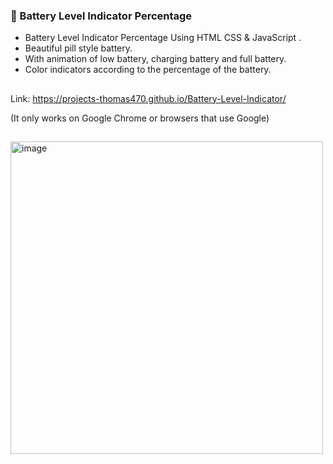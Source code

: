 
### 🔋 Battery Level Indicator Percentage

- Battery Level Indicator Percentage Using HTML CSS & JavaScript .
- Beautiful pill style battery.
- With animation of low battery, charging battery and full battery.
- Color indicators according to the percentage of the battery.

##
Link:  https://projects-thomas470.github.io/Battery-Level-Indicator/

(It only works on Google Chrome or browsers that use Google)

##
<img width="500" alt="image" src="https://user-images.githubusercontent.com/80831811/221340050-f147fe9b-e6a8-4c27-9ad3-de98f2dc6793.png">

